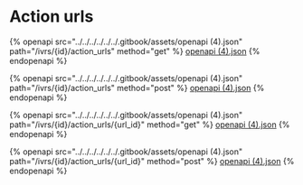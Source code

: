 # Action urls

{% openapi src="../../../../../../.gitbook/assets/openapi (4).json" path="/ivrs/{id}/action_urls" method="get" %}
[openapi (4).json](<../../../../../../.gitbook/assets/openapi (4).json>)
{% endopenapi %}

{% openapi src="../../../../../../.gitbook/assets/openapi (4).json" path="/ivrs/{id}/action_urls" method="post" %}
[openapi (4).json](<../../../../../../.gitbook/assets/openapi (4).json>)
{% endopenapi %}

{% openapi src="../../../../../../.gitbook/assets/openapi (4).json" path="/ivrs/{id}/action_urls/{url_id}" method="get" %}
[openapi (4).json](<../../../../../../.gitbook/assets/openapi (4).json>)
{% endopenapi %}

{% openapi src="../../../../../../.gitbook/assets/openapi (4).json" path="/ivrs/{id}/action_urls/{url_id}" method="post" %}
[openapi (4).json](<../../../../../../.gitbook/assets/openapi (4).json>)
{% endopenapi %}
